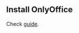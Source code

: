 ## Install OnlyOffice

Check [guide](https://helpcenter.onlyoffice.com/desktop/installation/desktop-install-ubuntu.aspx).
